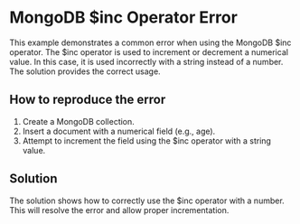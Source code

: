 # MongoDB $inc Operator Error
This example demonstrates a common error when using the MongoDB $inc operator. The $inc operator is used to increment or decrement a numerical value. In this case, it is used incorrectly with a string instead of a number.  The solution provides the correct usage.
## How to reproduce the error
1. Create a MongoDB collection.
2. Insert a document with a numerical field (e.g., age).
3. Attempt to increment the field using the $inc operator with a string value.
## Solution
The solution shows how to correctly use the $inc operator with a number. This will resolve the error and allow proper incrementation.
